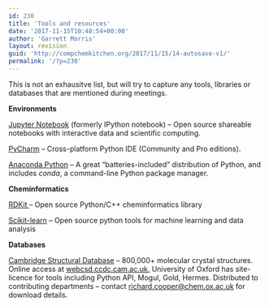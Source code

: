 ```yaml
---
id: 230
title: 'Tools and resources'
date: '2017-11-15T10:48:54+00:00'
author: 'Garrett Morris'
layout: revision
guid: 'http://compchemkitchen.org/2017/11/15/14-autosave-v1/'
permalink: '/?p=230'
---
```


This is not an exhausitve list, but will try to capture any tools, libraries or databases that are mentioned during meetings.

**Environments**

[Jupyter Notebook](https://jupyter.org/) (formerly IPython notebook) – Open source shareable notebooks with interactive data and scientific computing.

[PyCharm](https://www.jetbrains.com/pycharm/) – Cross-platform Python IDE (Community and Pro editions).

[Anaconda Python](https://www.anaconda.com/download) – A great “batteries-included” distribution of Python, and includes *conda*, a command-line Python package manager.

**Cheminformatics**

[RDKit ](http://rdkit.org)– Open source Python/C++ cheminformatics library

[Scikit-learn](http://scikit-learn.org/stable/) – Open source python tools for machine learning and data analysis

**Databases**

[Cambridge Structural Database](http://www.ccdc.cam.ac.uk) – 800,000+ molecular crystal structures. Online access at [webcsd.ccdc.cam.ac.uk.](http://webcsd.ccdc.cam.ac.uk) University of Oxford has site-licence for tools including Python API, Mogul, Gold, Hermes. Distributed to contributing departments – contact <richard.cooper@chem.ox.ac.uk> for download details.